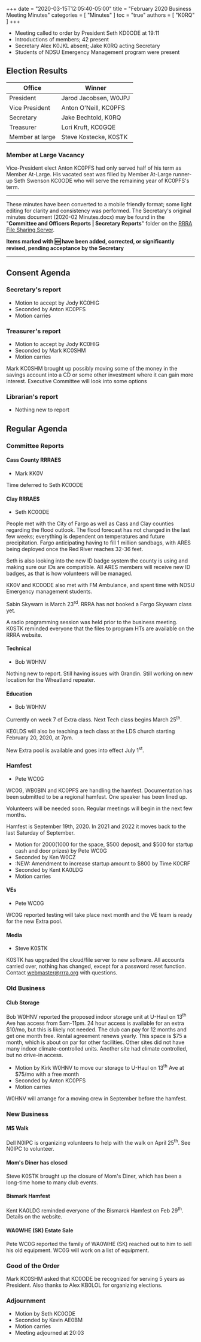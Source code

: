 +++
date = "2020-03-15T12:05:40-05:00"
title = "February 2020 Business Meeting Minutes"
categories = [ "Minutes" ]
toc = "true"
authors = [ "K0RQ" ]
+++
* Meeting called to order by President Seth KD0ODE at 19:11
* Introductions of members; 42 present
* Secretary Alex K0JKL absent; Jake K0RQ acting Secretary
* Students of NDSU Emergency Management program were present

## Election Results

| Office | Winner  |
| ------ | ------- |
| President | Jarod Jacobsen, W0JPJ |
| Vice President | Anton O'Neill, KC0PFS |
| Secretary | Jake Bechtold, K0RQ |
| Treasurer | Lori Kruft, KC0GQE |
| Member at large | Steve Kostecke, K0STK |

### Member at Large Vacancy

Vice-President elect Anton KC0PFS had only served half of his term
as Member At-Large. His vacated seat was filled by Member At-Large
runner-up Seth Swenson KC0ODE who will serve the remaining year of
KC0PFS's term.

<!--more-->

---

These minutes have been converted to a mobile friendly format; some light
editing for clarity and consistency was performed. The Secretary's original
minutes document (2020-02 Minutes.docx) may be found in the
"**Committee and Officers Reports | Secretary Reports**" folder on the
[RRRA File Sharing Server](https://cloud.rrra.org/). 

**Items marked with :new: have been added, corrected, or significantly
revised, pending acceptance by the Secretary**

---

## Consent Agenda 

### Secretary's report
* Motion to accept by Jody KC0HIG
* Seconded by Anton KC0PFS
* Motion carries

### Treasurer's report
* Motion to accept by Jody KC0HIG
* Seconded by Mark KC0SHM
* Motion carries

Mark KC0SHM brought up possibly moving some of the money in the savings
account into a CD or some other investment where it can gain more
interest. Executive Committee will look into some options

### Librarian's report
* Nothing new to report

## Regular Agenda

### Committee Reports 

#### Cass County RRRAES
* Mark KK0V

Time deferred to Seth KC0ODE

#### Clay RRRAES
* Seth KC0ODE

People met with the City of Fargo as well as Cass and Clay counties
regarding the flood outlook. The flood forecast has not changed in the
last few weeks; everything is dependent on temperatures and future
precipitation. Fargo anticipating having to fill 1 million sandbags,
with ARES being deployed once the Red River reaches 32-36 feet.

Seth is also looking into the new ID badge system the county is using
and making sure our IDs are compatible. All ARES members will receive
new ID badges, as that is how volunteers will be managed.

KK0V and KC0ODE also met with FM Ambulance, and spent time with NDSU
Emergency management students.

Sabin Skywarn is March 23<sup>rd</sup>. RRRA has not booked a Fargo
Skywarn class yet.

A radio programming session was held prior to the business meeting.
K0STK reminded everyone that the files to program HTs are available on
the RRRA website.


#### Technical
* Bob W0HNV

Nothing new to report. Still having issues with Grandin. Still working
on new location for the Wheatland repeater.

#### Education
* Bob W0HNV

Currently on week 7 of Extra class.  Next Tech class begins March 25<sup>th</sup>.

KE0LDS will also be teaching a tech class at the LDS church starting February
20, 2020, at 7pm.

New Extra pool is available and goes into effect July 1<sup>st</sup>.

### Hamfest
* Pete WC0G

WC0G, WB0BIN and KC0PFS are handling the hamfest. Documentation has
been submitted to be a regional hamfest. One speaker has been lined up.

Volunteers will be needed soon. Regular meetings will begin in the next
few months.

Hamfest is September 19th, 2020. In 2021 and 2022 it moves back to the
last Saturday of September.

* Motion for $2000 ($1000 for the space, $500 deposit, and $500 for startup cash and door prizes) by Pete WC0G
* Seconded by Ken W0CZ
* :NEW: Amendment to increase startup amount to $800 by Time K0CRF
* Seconded by Kent KA0LDG
* Motion carries

#### VEs
* Pete WC0G

WC0G reported testing will take place next month and the VE team is ready for the new Extra pool.

#### Media
* Steve K0STK

K0STK has upgraded the cloud/file server to new software. All accounts
carried over, nothing has changed, except for a password reset function.
Contact webmaster@rrra.org with questions.


### Old Business

#### Club Storage

Bob W0HNV reported the proposed indoor storage unit at U-Haul on
13<sup>th</sup> Ave has access from 5am-11pm. 24 hour access is
available for an extra $10/mo, but this is likely not needed. The club
can pay for 12 months and get one month free. Rental agreement renews
yearly. This space is $75 a month, which is about on par for other
facilities. Other sites did not have many indoor climate-controlled
units. Another site had climate controlled, but no drive-in access.

* Motion by Kirk W0HNV to move our storage to U-Haul on 13<sup>th</sup> Ave at $75/mo with a free month
* Seconded by Anton KC0PFS
* Motion carries

W0HNV will arrange for a moving crew in September before the hamfest.

### New Business

#### MS Walk

Dell N0IPC is organizing volunteers to help with the walk on April
25<sup>th</sup>. See N0IPC to volunteer.

#### Mom's Diner has closed

Steve K0STK brought up the closure of Mom's Diner, which has been a
long-time home to many club events.

#### Bismark Hamfest

Kent KA0LDG reminded everyone of the Bismarck Hamfest on Feb
29<sup>th</sup>. Details on the website.

#### WA0WHE (SK) Estate Sale

Pete WC0G reported the family of WA0WHE (SK) reached out to him to sell
his old equipment. WC0G will work on a list of equipment.

### Good of the Order

Mark KC0SHM asked that KC0ODE be recognized for serving 5 years as
President. Also thanks to Alex KB0LOL for organizing elections.

### Adjournment
* Motion by Seth KC0ODE
* Seconded by Kevin AE0BM
* Motion carries
* Meeting adjourned at 20:03

